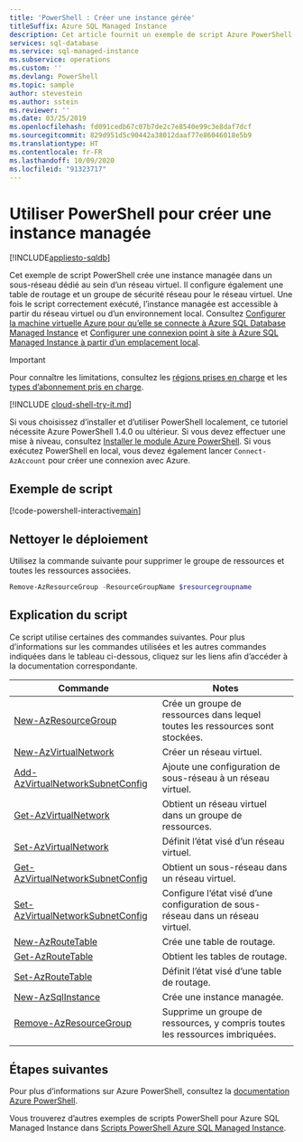 ```yaml
---
title: 'PowerShell : Créer une instance gérée'
titleSuffix: Azure SQL Managed Instance
description: Cet article fournit un exemple de script Azure PowerShell permettant de créer une instance managée.
services: sql-database
ms.service: sql-managed-instance
ms.subservice: operations
ms.custom: ''
ms.devlang: PowerShell
ms.topic: sample
author: stevestein
ms.author: sstein
ms.reviewer: ''
ms.date: 03/25/2019
ms.openlocfilehash: fd091cedb67c07b7de2c7e8540e99c3e8daf7dcf
ms.sourcegitcommit: 829d951d5c90442a38012daaf77e86046018e5b9
ms.translationtype: HT
ms.contentlocale: fr-FR
ms.lasthandoff: 10/09/2020
ms.locfileid: "91323717"
---
```

# <a name="use-powershell-to-create-a-managed-instance"></a>Utiliser PowerShell pour créer une instance managée

[!INCLUDE[appliesto-sqldb](../../includes/appliesto-sqlmi.md)]

Cet exemple de script PowerShell crée une instance managée dans un sous-réseau dédié au sein d’un réseau virtuel. Il configure également une table de routage et un groupe de sécurité réseau pour le réseau virtuel. Une fois le script correctement exécuté, l’instance managée est accessible à partir du réseau virtuel ou d’un environnement local. Consultez [Configurer la machine virtuelle Azure pour qu’elle se connecte à Azure SQL Database Managed Instance](../connect-vm-instance-configure.md) et [Configurer une connexion point à site à Azure SQL Managed Instance à partir d’un emplacement local](../point-to-site-p2s-configure.md).

> [!IMPORTANT]
> Pour connaître les limitations, consultez les [régions prises en charge](../resource-limits.md#supported-regions) et les [types d’abonnement pris en charge](../resource-limits.md#supported-subscription-types).

[!INCLUDE [cloud-shell-try-it.md](../../../../includes/cloud-shell-try-it.md)]

Si vous choisissez d’installer et d’utiliser PowerShell localement, ce tutoriel nécessite Azure PowerShell 1.4.0 ou ultérieur. Si vous devez effectuer une mise à niveau, consultez [Installer le module Azure PowerShell](/powershell/azure/install-az-ps). Si vous exécutez PowerShell en local, vous devez également lancer `Connect-AzAccount` pour créer une connexion avec Azure.

## <a name="sample-script"></a>Exemple de script

[!code-powershell-interactive[main](../../../../powershell_scripts/sql-database/managed-instance/create-and-configure-managed-instance.ps1 "Create managed instance")]

## <a name="clean-up-deployment"></a>Nettoyer le déploiement

Utilisez la commande suivante pour supprimer le groupe de ressources et toutes les ressources associées.

```powershell
Remove-AzResourceGroup -ResourceGroupName $resourcegroupname
```

## <a name="script-explanation"></a>Explication du script

Ce script utilise certaines des commandes suivantes. Pour plus d’informations sur les commandes utilisées et les autres commandes indiquées dans le tableau ci-dessous, cliquez sur les liens afin d’accéder à la documentation correspondante.

| Commande | Notes |
|---|---|
| [New-AzResourceGroup](/powershell/module/az.resources/new-azresourcegroup) | Crée un groupe de ressources dans lequel toutes les ressources sont stockées.
| [New-AzVirtualNetwork](/powershell/module/az.network/new-azvirtualnetwork) | Créer un réseau virtuel. |
| [Add-AzVirtualNetworkSubnetConfig](/powershell/module/az.network/Add-AzVirtualNetworkSubnetConfig) | Ajoute une configuration de sous-réseau à un réseau virtuel. |
| [Get-AzVirtualNetwork](/powershell/module/az.network/Get-AzVirtualNetwork) | Obtient un réseau virtuel dans un groupe de ressources. |
| [Set-AzVirtualNetwork](/powershell/module/az.network/Set-AzVirtualNetwork) | Définit l’état visé d’un réseau virtuel. |
| [Get-AzVirtualNetworkSubnetConfig](/powershell/module/az.network/Get-AzVirtualNetworkSubnetConfig) | Obtient un sous-réseau dans un réseau virtuel. |
| [Set-AzVirtualNetworkSubnetConfig](/powershell/module/az.network/Set-AzVirtualNetworkSubnetConfig) | Configure l’état visé d’une configuration de sous-réseau dans un réseau virtuel. |
| [New-AzRouteTable](/powershell/module/az.network/New-AzRouteTable) | Crée une table de routage. |
| [Get-AzRouteTable](/powershell/module/az.network/Get-AzRouteTable) | Obtient les tables de routage. |
| [Set-AzRouteTable](/powershell/module/az.network/Set-AzRouteTable) | Définit l’état visé d’une table de routage. |
| [New-AzSqlInstance](/powershell/module/az.sql/New-AzSqlInstance) | Crée une instance managée. |
| [Remove-AzResourceGroup](/powershell/module/az.resources/remove-azresourcegroup) | Supprime un groupe de ressources, y compris toutes les ressources imbriquées. |
|||

## <a name="next-steps"></a>Étapes suivantes

Pour plus d’informations sur Azure PowerShell, consultez la [documentation Azure PowerShell](/powershell/azure/).

Vous trouverez d’autres exemples de scripts PowerShell pour Azure SQL Managed Instance dans [Scripts PowerShell Azure SQL Managed Instance](../../database/powershell-script-content-guide.md).
